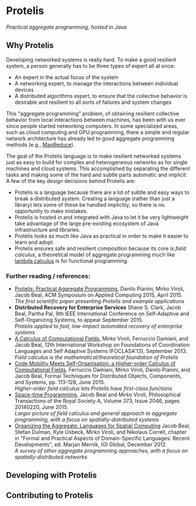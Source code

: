 # Protelis 
*Practical aggregate programming, hosted in Java*

## Why Protelis

Developing networked systems is really hard.
To make a good resilient system, a person generally has to be three types of expert all at once:

* An expert in the actual focus of the system
* A networking expert, to manage the interactions between individual devices
* A distributed algorithms expert, to ensure that the collective behavior is desirable and resilient to all sorts of failures and system changes

This "aggregate programming" problem, of obtaining resilient collective behavior from local interactions between machines, has been with us ever since people started networking computers.
In some specialized areas, such as cloud computing and GPU programming, there a simple and regular network architecture has already led to good aggregate programming methods (e.g., [MapReduce](https://en.wikipedia.org/wiki/MapReduce)).

The goal of the Protelis language is to make resilient networked systems just as easy to build for complex and heterogeneous networks as for single machines and cloud systems.
This accomplished by separating the different tasks and making some of the hard and subtle parts automatic and implicit.
A few of the key design decisions behind Protelis are:

* Protelis is a language because there are a lot of subtle and easy ways to break a distributed system.  Creating a language (rather than just a library) lets some of these be handled implicitly, so there is no opportunity to make mistakes.
* Protelis is hosted in and integrated with Java to let it be very lightweight take advantage of the large pre-existing ecosystem of Java infrastructure and libraries.
* Protelis looks as much like Java as practical in order to make it easier to learn and adopt.
* Protelis ensures safe and resilient composition because its core is *field calculus*, a theoretical model of aggregate programming much like [lambda calculus](https://en.wikipedia.org/wiki/Lambda_calculus) is for functional programming.

### Further reading / references:

* [Protelis: Practical Aggregate Programming](http://jakebeal.com/Publications/SAC2015-Protelis.pdf),
	Danilo Pianini, Mirko Viroli, Jacob Beal, ACM Symposium on Applied Computing 2015, April 2015.
	<br>*The first scientific paper presenting Protelis and example applications*
* **Distributed Recovery for Enterprise Services**
	Shane S. Clark, Jacob Beal, Partha Pal, 9th IEEE International Conference on Self-Adaptive and Self-Organizing Systems, to appear September 2015.
	<br>*Protelis applied to fast, low-impact automated recovery of enterprise systems*
* [A Calculus of Computational Fields](http://jakebeal.com/Publications/FOCLASA13-FieldCalculus.pdf), 
	Mirko Viroli, Ferruccio Damiani, and Jacob Beal, 12th International Workshop on Foundations of Coordination Languages and Self Adaptive Systems (FOCLASA'13), September 2013.
	<br>*Field calculus is the mathematical/theoretical foundation of Protelis*
* [Code Mobility Meets Self-Organisation: a Higher-order Calculus of Computational Fields](http://openmap.bbn.com/~jbeal/Publications/FORTE15-HigherOrderFieldCalculus.pdf), 
	Ferruccio Damiani, Mirko Viroli, Danilo Pianini, and Jacob Beal, Formal Techniques for Distributed Objects, Components, and Systems, pp. 113-128, June 2015.
	<br>*Higher-order field calculus lets Protelis have first-class functions*
* [Space-time Programming](http://rsta.royalsocietypublishing.org/content/373/2046/20140220), Jacob Beal and Mirko Viroli, Philosophical Transactions of the Royal Society A, Volume 373, Issue 2046, pages 20140220, June 2015.
	<br>*Larger picture of field calculus and general approach to aggregate programming, with a focus on spatially-distributed systems*
* [Organizing the Aggregate: Languages for Spatial Computing](http://arxiv.org/abs/1202.5509)
	Jacob Beal, Stefan Dulman, Kyle Usbeck, Mirko Viroli, and Nikolaus Correll, chapter in "Formal and Practical Aspects of Domain-Specific Languages: Recent Developments", ed. Marjan Mernik, IGI Global, December 2012.
	<br>*A survey of other aggregate programming approaches, with a focus on spatially-distributed networks*

## Developing with Protelis

## Contributing to Protelis